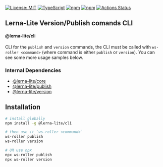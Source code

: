 [![License: MIT](https://img.shields.io/badge/License-MIT-yellow.svg)](https://opensource.org/licenses/MIT)
[![TypeScript](https://img.shields.io/badge/%3C%2F%3E-TypeScript-%230074c1.svg)](http://www.typescriptlang.org/)
[![npm](https://img.shields.io/npm/v/@lerna-lite/cli.svg?color=forest)](https://www.npmjs.com/package/@lerna-lite/cli)
[![npm](https://img.shields.io/npm/dy/@lerna-lite/cli?color=forest)](https://www.npmjs.com/package/@lerna-lite/cli)
[![Actions Status](https://github.com/ghiscoding/lerna-lite/workflows/CI%20Build/badge.svg)](https://github.com/ghiscoding/lerna-lite/actions)

## Lerna-Lite Version/Publish comands CLI
#### @lerna-lite/cli

CLI for the `publish` and `version` commands, the CLI must be called with `ws-roller <command>` (where command is either `publish` or `version`). You can see some more usage samples below.

### Internal Dependencies
- [@lerna-lite/core](https://github.com/ghiscoding/lerna-lite/tree/main/packages/core)
- [@lerna-lite/publish](https://github.com/ghiscoding/lerna-lite/tree/main/packages/publish)
- [@lerna-lite/version](https://github.com/ghiscoding/lerna-lite/tree/main/packages/version)

## Installation 
```sh
# install globally
npm install -g @lerna-lite/cli

# then use it `ws-roller <command>`
ws-roller publish
ws-roller version

# OR use npx
npx ws-roller publish
npx ws-roller version
```
